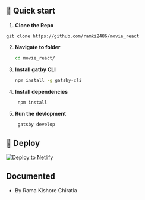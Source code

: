 ## 🚀 Quick start


1.  **Clone the Repo**
```
git clone https://github.com/ramki2486/movie_react
```

2.  **Navigate to folder**

    ```sh
    cd movie_react/
    ```

3.  **Install gatby CLI**

    ```sh
    npm install -g gatsby-cli
    ```

4.  **Install dependencies**

    ```sh
     npm install
    ```

5.  **Run the devlopment**

    ```sh
     gatsby develop
    ```

## 💫 Deploy

[![Deploy to Netlify](https://www.netlify.com/img/deploy/button.svg)](https://app.netlify.com/start/deploy?repository=https://github.com/gatsbyjs/gatsby-starter-default)


## Documented

 - By Rama Kishore Chiratla